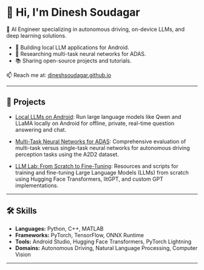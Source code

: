 # 👋 Hi, I'm Dinesh Soudagar

🚀 AI Engineer specializing in autonomous driving, on-device LLMs, and deep learning solutions.

- 🔧 Building local LLM applications for Android.
- 🧠 Researching multi-task neural networks for ADAS.
- 📚 Sharing open-source projects and tutorials.

📫 Reach me at: [dineshsoudagar.github.io](https://dineshsoudagar.github.io)

---

## 🔧 Projects

- [Local LLMs on Android](https://github.com/dineshsoudagar/local-llms-on-android): Run large language models like Qwen and LLaMA locally on Android for offline, private, real-time question answering and chat.

- [Multi-Task Neural Networks for ADAS](https://github.com/dineshsoudagar/multi-task-neural-networks-for-ADAS): Comprehensive evaluation of multi-task versus single-task neural networks for autonomous driving perception tasks using the A2D2 dataset.

- [LLM Lab: From Scratch to Fine-Tuning](https://github.com/dineshsoudagar/llm-lab-from-scratch-to-fine-tuning): Resources and scripts for training and fine-tuning Large Language Models (LLMs) from scratch using Hugging Face Transformers, litGPT, and custom GPT implementations.

---

## 🛠️ Skills

- **Languages:** Python, C++, MATLAB
- **Frameworks:** PyTorch, TensorFlow, ONNX Runtime
- **Tools:** Android Studio, Hugging Face Transformers, PyTorch Lightning
- **Domains:** Autonomous Driving, Natural Language Processing, Computer Vision

---

